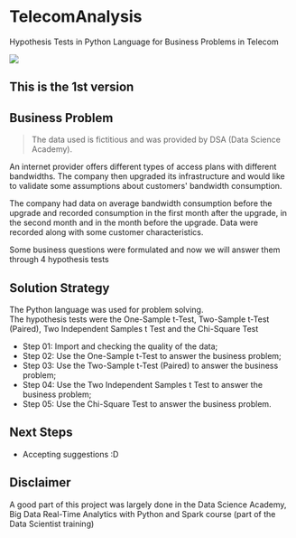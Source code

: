 # TelecomAnalysis
Hypothesis Tests in Python Language for Business Problems in Telecom

<img align="center" src=https://user-images.githubusercontent.com/111542025/231279925-f4c954bb-5d3f-4179-bb42-aaa7d6855c24.jpg>

## This is the 1st version

## Business Problem
> The data used is fictitious and was provided by DSA (Data Science Academy).

An internet provider offers different types of access plans with different bandwidths. The company then upgraded its infrastructure and would like to validate some assumptions about customers' bandwidth consumption.<br>

The company had data on average bandwidth consumption before the upgrade and recorded consumption in the first month after the upgrade, in the second month and in the month before the upgrade. Data were recorded along with some customer characteristics.<br>

Some business questions were formulated and now we will answer them through 4 hypothesis tests


## Solution Strategy
The Python language was used for problem solving. <br>
The hypothesis tests were the One-Sample t-Test, Two-Sample t-Test (Paired), Two Independent Samples t Test and the Chi-Square Test

* Step 01: Import and checking the quality of the data;
* Step 02: Use the One-Sample t-Test to answer the business problem;
* Step 03: Use the Two-Sample t-Test (Paired) to answer the business problem;
* Step 04: Use the Two Independent Samples t Test to answer the business problem;
* Step 05: Use the Chi-Square Test to answer the business problem.

## Next Steps
* Accepting suggestions :D


## Disclaimer
A good part of this project was largely done in the Data Science Academy, Big Data Real-Time Analytics with Python and Spark course (part of the Data Scientist training)
